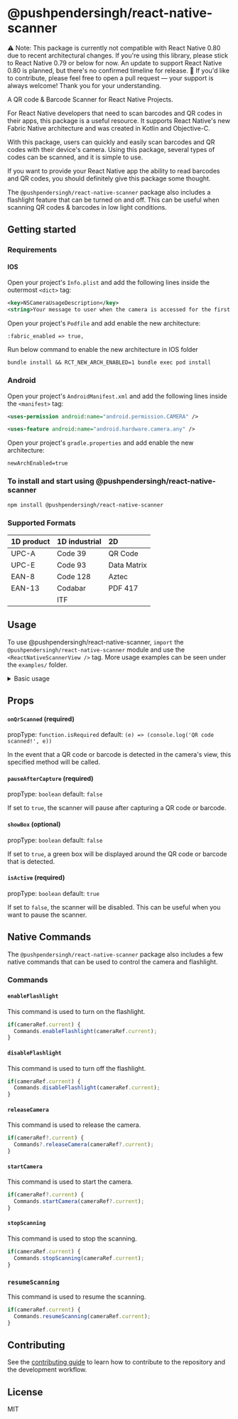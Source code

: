 # @pushpendersingh/react-native-scanner

⚠️ Note: This package is currently not compatible with React Native 0.80 due to recent architectural changes.
If you're using this library, please stick to React Native 0.79 or below for now.
An update to support React Native 0.80 is planned, but there's no confirmed timeline for release.
🤝 If you'd like to contribute, please feel free to open a pull request — your support is always welcome!
Thank you for your understanding.

A QR code & Barcode Scanner for React Native Projects.

For React Native developers that need to scan barcodes and QR codes in their apps, this package is a useful resource. It supports React Native's new Fabric Native architecture and was created in Kotlin and Objective-C.

With this package, users can quickly and easily scan barcodes and QR codes with their device's camera. Using this package, several types of codes can be scanned, and it is simple to use.

If you want to provide your React Native app the ability to read barcodes and QR codes, you should definitely give this package some thought.

The `@pushpendersingh/react-native-scanner` package also includes a flashlight feature that can be turned on and off. This can be useful when scanning QR codes & barcodes in low light conditions.

## Getting started

### Requirements

#### IOS

Open your project's `Info.plist` and add the following lines inside the outermost `<dict>` tag:

```xml
<key>NSCameraUsageDescription</key>
<string>Your message to user when the camera is accessed for the first time</string>
```

Open your project's `Podfile` and add enable the new architecture:

```
:fabric_enabled => true,
```

Run below command to enable the new architecture in IOS folder

```
bundle install && RCT_NEW_ARCH_ENABLED=1 bundle exec pod install
```

### Android

Open your project's `AndroidManifest.xml` and add the following lines inside the `<manifest>` tag:

```xml
<uses-permission android:name="android.permission.CAMERA" />

<uses-feature android:name="android.hardware.camera.any" />
```

Open your project's `gradle.properties` and add enable the new architecture:

```
newArchEnabled=true
```

### To install and start using @pushpendersingh/react-native-scanner

```sh
npm install @pushpendersingh/react-native-scanner
```

### Supported Formats

| 1D product            | 1D industrial | 2D             |
|:----------------------|:--------------|:---------------|
| UPC-A                 | Code 39       | QR Code        |
| UPC-E                 | Code 93       | Data Matrix    |
| EAN-8                 | Code 128      | Aztec          |
| EAN-13                | Codabar       | PDF 417        |
|                       | ITF           |                |

## Usage

To use @pushpendersingh/react-native-scanner, `import` the `@pushpendersingh/react-native-scanner` module and use the `<ReactNativeScannerView />` tag. More usage examples can be seen under the `examples/` folder.

<details>
  <summary>Basic usage</summary>

Here is an example of basic usage:

```js
import React, {useEffect, useRef, useState} from 'react';
import {
  Alert,
  Platform,
  Text,
  SafeAreaView,
  Button,
  View,
  StyleSheet,
} from 'react-native';

import {
  request,
  PERMISSIONS,
  openSettings,
  RESULTS,
} from 'react-native-permissions'; // For camera permission
import {
  Commands,
  ReactNativeScannerView,
} from '@pushpendersingh/react-native-scanner';

export default function App() {
  const scannerRef = useRef(null);
  const [isCameraPermissionGranted, setIsCameraPermissionGranted] =
    useState(false);
  const [isActive, setIsActive] = useState(true);
  const [scannedData, setScannedData] = useState(null);

  useEffect(() => {
    checkCameraPermission();
  }, []);

  const handleBarcodeScanned = event => {
    const {data, bounds, type} = event?.nativeEvent;
    setScannedData({data, bounds, type});
    console.log('Barcode / QR Code scanned:', data, bounds, type);
  };

  const enableFlashlight = () => {
    if (scannerRef?.current) {
      Commands.enableFlashlight(scannerRef.current);
    }
  };

  const disableFlashlight = () => {
    if (scannerRef?.current) {
      Commands.disableFlashlight(scannerRef.current);
    }
  };

  // Pause the camera after barcode / QR code is scanned
  const stopScanning = () => {
    if (scannerRef?.current) {
      Commands.stopScanning(scannerRef?.current);
      console.log('Scanning paused');
    }
  };

  // Resume the camera after barcode / QR code is scanned
  const resumeScanning = () => {
    if (scannerRef?.current) {
      Commands.resumeScanning(scannerRef?.current);
      console.log('Scanning resumed');
    }
  };

  const releaseCamera = () => {
    if (scannerRef?.current) {
      Commands.releaseCamera(scannerRef?.current);
    }
  }

  const startScanning = () => {
    if (scannerRef?.current) {
      Commands.startCamera(scannerRef?.current);
    }
  }

  const checkCameraPermission = async () => {
    request(
      Platform.OS === 'ios'
        ? PERMISSIONS.IOS.CAMERA
        : PERMISSIONS.ANDROID.CAMERA,
    ).then(async (result: any) => {
      switch (result) {
        case RESULTS.UNAVAILABLE:
          // console.log('This feature is not available (on this device / in this context)');
          break;
        case RESULTS.DENIED:
          Alert.alert(
            'Permission Denied',
            'You need to grant camera permission first',
          );
          openSettings();
          break;
        case RESULTS.GRANTED:
          setIsCameraPermissionGranted(true);
          break;
        case RESULTS.BLOCKED:
          Alert.alert(
            'Permission Blocked',
            'You need to grant camera permission first',
          );
          openSettings();
          break;
      }
    });
  };

  if (isCameraPermissionGranted) {
    return (
      <SafeAreaView style={styles.container}>
        {isActive && (
          <ReactNativeScannerView
            ref={scannerRef}
            style={styles.scanner}
            onQrScanned={handleBarcodeScanned}
            pauseAfterCapture={true} // Pause the scanner after barcode / QR code is scanned
            isActive={isActive} // Start / stop the scanner using this prop
            showBox={true} // Show the box around the barcode / QR code
          />
        )}

        <View style={styles.controls}>
          <Button
            title="Stop Scanning"
            onPress={() => {
              stopScanning();
              setIsActive(false);
            }}
          />
          <Button
            title="Resume Scanning"
            onPress={() => {
              resumeScanning();
              setIsActive(true);
            }}
          />
          <Button
            title="Flash Off"
            onPress={() => {
              disableFlashlight();
            }}
          />
          <Button
            title="Flash On"
            onPress={() => {
              enableFlashlight();
            }}
          />
          <Button
            title="Release Camera"
            onPress={() => {
              releaseCamera();
            }}
          />
          <Button
            title="Start Camera"
            onPress={() => {
              startScanning();
            }}
          />
        </View>

        {scannedData && (
          <View style={styles.result}>
            <Text style={styles.resultText}>
              Scanned Data: {scannedData?.data}
            </Text>
            <Text style={styles.resultText}>Type: {scannedData?.type}</Text>
          </View>
        )}
      </SafeAreaView>
    );
  } else {
    return (
      <Text style={styles.TextStyle}>
        You need to grant camera permission first
      </Text>
    );
  }
}

const styles = StyleSheet.create({
  container: {
    flex: 1,
  },
  box: {
    position: 'absolute',
    borderWidth: 2,
    borderColor: 'green',
    zIndex: 10,
  },
  scanner: {
    flex: 1,
  },
  controls: {
    flexDirection: 'row',
    justifyContent: 'space-around',
    marginVertical: 10,
    flexWrap: 'wrap',
    gap: 8,
    marginHorizontal: 10,
  },
  result: {
    marginTop: 16,
    padding: 16,
    backgroundColor: '#f9f9f9',
    borderRadius: 8,
  },
  resultText: {
    fontSize: 16,
    marginVertical: 4,
  },
  TextStyle: {
    fontSize: 30,
    color: 'red',
  },
});
```

</details>

## Props

#### `onQrScanned` (required)

propType: `function.isRequired`
default: `(e) => (console.log('QR code scanned!', e))`

In the event that a QR code or barcode is detected in the camera's view, this specified method will be called.

#### `pauseAfterCapture` (required)
propType: `boolean`
default: `false`

If set to `true`, the scanner will pause after capturing a QR code or barcode.

#### `showBox` (optional)
propType: `boolean`
default: `false`

If set to `true`, a green box will be displayed around the QR code or barcode that is detected.

#### `isActive` (required)
propType: `boolean`
default: `true`

If set to `false`, the scanner will be disabled. This can be useful when you want to pause the scanner.

## Native Commands

The `@pushpendersingh/react-native-scanner` package also includes a few native commands that can be used to control the camera and flashlight.

### Commands

#### `enableFlashlight`

This command is used to turn on the flashlight.
```js
if(cameraRef.current) {
  Commands.enableFlashlight(cameraRef.current);
}
```

#### `disableFlashlight`

This command is used to turn off the flashlight.
```js
if(cameraRef.current) {
  Commands.disableFlashlight(cameraRef.current);
}
```

#### `releaseCamera`

This command is used to release the camera.

```js
if(cameraRef?.current) {
  Commands?.releaseCamera(cameraRef?.current);
}
```

#### `startCamera`

This command is used to start the camera.

```js
if(cameraRef?.current) {
  Commands.startCamera(cameraRef?.current);
}
```

#### `stopScanning`

This command is used to stop the scanning.

```js
if(cameraRef.current) {
  Commands.stopScanning(cameraRef.current);
}
```

### `resumeScanning`

This command is used to resume the scanning.

```js
if(cameraRef.current) {
  Commands.resumeScanning(cameraRef.current);
}
```

## Contributing

See the [contributing guide](CONTRIBUTING.md) to learn how to contribute to the repository and the development workflow.

## License

MIT
